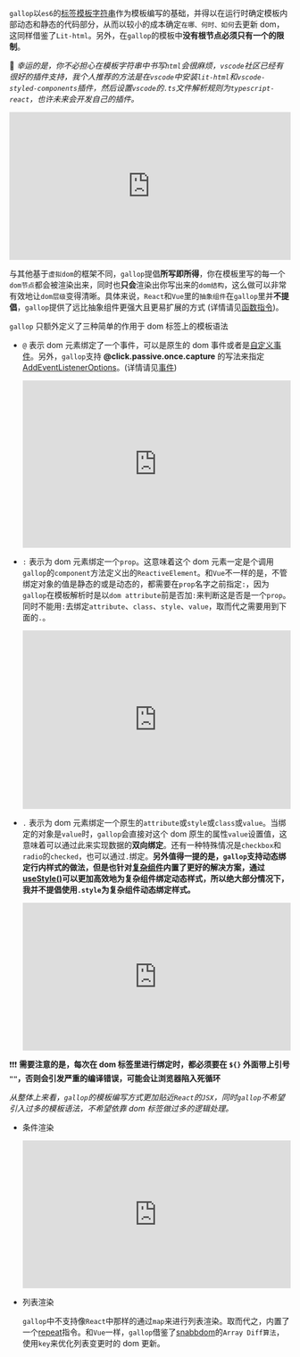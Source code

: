 `gallop`以`es6`的[标签模板字符串](https://developer.mozilla.org/en-US/docs/Web/JavaScript/Reference/Template_literals)作为模板编写的基础，并得以在运行时确定模板内部动态和静态的代码部分，从而以较小的成本确定`在哪、何时、如何`去更新 dom，这同样借鉴了`Lit-html`。另外，在`gallop`的模板中**没有根节点必须只有一个的限制**。

🔌 _幸运的是，你不必担心在模板字符串中书写`html`会很麻烦，`vscode`社区已经有很好的插件支持，我个人推荐的方法是在`vscode`中安装`lit-html`和`vscode-styled-components`插件，然后设置`vscode`的`.ts`文件解析规则为`typescript-react`，也许未来会开发自己的插件。_

<iframe height="265" style="width: 100%;" scrolling="no" title="template-start" src="https://codepen.io/tarnishablec/embed/preview/KKVYaeN?height=265&theme-id=dark&default-tab=js,result" frameborder="no" allowtransparency="true" allowfullscreen="true">
  See the Pen <a href='https://codepen.io/tarnishablec/pen/KKVYaeN'>template-start</a> by tarnishablec
  (<a href='https://codepen.io/tarnishablec'>@tarnishablec</a>) on <a href='https://codepen.io'>CodePen</a>.
</iframe>

与其他基于`虚拟dom`的框架不同，`gallop`提倡**所写即所得**，你在模板里写的每一个`dom节点`都会被渲染出来，同时也**只会**渲染出你写出来的`dom结构`，这么做可以非常有效地让`dom层级`变得清晰。具体来说，`React`和`Vue`里的`抽象组件`在`gallop`里并**不提倡**，`gallop`提供了远比抽象组件更强大且更易扩展的方式 (详情请见[函数指令](/#directives))。

`gallop` 只额外定义了三种简单的作用于 dom 标签上的模板语法

- `@` 表示 dom 元素绑定了一个事件，可以是原生的 dom 事件或者是[自定义事件](https://developer.mozilla.org/en-US/docs/Web/API/CustomEvent)。另外，`gallop`支持 **@click.passive.once.capture** 的写法来指定[AddEventListenerOptions](https://developer.mozilla.org/en-US/docs/Web/API/EventTarget/addEventListener)。(详情请见[事件](/#Event))

  <iframe height="300" style="width: 100%;" scrolling="no" title="template-event" src="https://codepen.io/tarnishablec/embed/preview/abdxpea?height=300&theme-id=dark&default-tab=js,result" frameborder="no" allowtransparency="true" allowfullscreen="true">
    See the Pen <a href='https://codepen.io/tarnishablec/pen/abdxpea'>template-event</a> by tarnishablec
    (<a href='https://codepen.io/tarnishablec'>@tarnishablec</a>) on <a href='https://codepen.io'>CodePen</a>.
  </iframe>

- `:` 表示为 dom 元素绑定一个`prop`。这意味着这个 dom 元素一定是个调用`gallop`的`component`方法定义出的`ReactiveElement`。和`Vue`不一样的是，不管绑定对象的值是静态的或是动态的，都需要在`prop`名字之前指定`:`，因为`gallop`在模板解析时是以`dom attribute`前是否加`:`来判断这是否是一个`prop`。同时不能用`:`去绑定`attribute`、`class`、`style`、`value`，取而代之需要用到下面的`.`。

  <iframe height="320" style="width: 100%;" scrolling="no" title="template-prop" src="https://codepen.io/tarnishablec/embed/preview/jOWRBOm?height=320&theme-id=dark&default-tab=js,result" frameborder="no" allowtransparency="true" allowfullscreen="true">
  See the Pen <a href='https://codepen.io/tarnishablec/pen/jOWRBOm'>template-prop</a> by tarnishablec
  (<a href='https://codepen.io/tarnishablec'>@tarnishablec</a>) on <a href='https://codepen.io'>CodePen</a>.
  </iframe>

- `.` 表示为 dom 元素绑定一个原生的`attribute`或`style`或`class`或`value`。当绑定的对象是`value`时，`gallop`会直接对这个 dom 原生的属性`value`设置值，这意味着可以通过此来实现数据的**双向绑定**。还有一种特殊情况是`checkbox`和`radio`的`checked`，也可以通过`.`绑定。**另外值得一提的是，`gallop`支持动态绑定行内样式的做法，但是也针对[复杂组件](/#Component)内置了更好的解决方案，通过[useStyle()](/#useStyle)可以更加高效地为复杂组件绑定动态样式，所以绝大部分情况下，我并不提倡使用`.style`为复杂组件动态绑定样式。**

  <iframe height="265" style="width: 100%;" scrolling="no" title="template-attr" src="https://codepen.io/tarnishablec/embed/preview/QWyPpEg?height=265&theme-id=dark&default-tab=js,result" frameborder="no" allowtransparency="true" allowfullscreen="true">
    See the Pen <a href='https://codepen.io/tarnishablec/pen/QWyPpEg'>template-attr</a> by tarnishablec
    (<a href='https://codepen.io/tarnishablec'>@tarnishablec</a>) on <a href='https://codepen.io'>CodePen</a>.
  </iframe>

❗❗❗ **需要注意的是，每次在 dom 标签里进行绑定时，都必须要在 `${}` 外面带上引号 `""`，否则会引发严重的编译错误，可能会让浏览器陷入死循环**

_从整体上来看，`gallop`的模板编写方式更加贴近`React`的`JSX`，同时`gallop`不希望引入过多的模板语法，不希望依靠 dom 标签做过多的逻辑处理。_

- 条件渲染

  <iframe height="265" style="width: 100%;" scrolling="no" title="template-if" src="https://codepen.io/tarnishablec/embed/preview/WNrWjMP?height=265&theme-id=dark&default-tab=js,result" frameborder="no" allowtransparency="true" allowfullscreen="true">
    See the Pen <a href='https://codepen.io/tarnishablec/pen/WNrWjMP'>template-if</a> by tarnishablec
    (<a href='https://codepen.io/tarnishablec'>@tarnishablec</a>) on <a href='https://codepen.io'>CodePen</a>.
  </iframe>

- 列表渲染

  `gallop`中不支持像`React`中那样的通过`map`来进行列表渲染。取而代之，内置了一个[repeat](/#repeat)指令。和`Vue`一样，`gallop`借鉴了[snabbdom](https://github.com/snabbdom/snabbdom)的`Array Diff算法`，使用`key`来优化列表变更时的 dom 更新。
